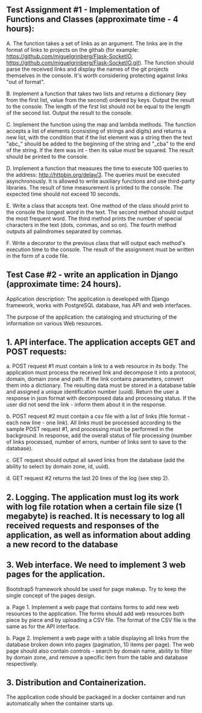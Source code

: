 
## Test Assignment #1 - Implementation of Functions and Classes (approximate time - 4 hours):
A. The function takes a set of links as an argument. The links are in the format of links to projects on the githab (for example: https://github.com/miguelgrinberg/Flask-SocketIO, https://github.com/miguelgrinberg/Flask-SocketIO.git). The function should parse the received links and display the names of the git projects themselves in the console. It's worth considering protecting against links "out of format".

B. Implement a function that takes two lists and returns a dictionary (key from the first list, value from the second) ordered by keys. Output the result to the console. The length of the first list should not be equal to the length of the second list. Output the result to the console.

C. Implement the function using the map and lambda methods. The function accepts a list of elements (consisting of strings and digits) and returns a new list, with the condition that if the list element was a string then the text "abc_" should be added to the beginning of the string and "_cba" to the end of the string. If the item was int - then its value must be squared. The result should be printed to the console.

D. Implement a function that measures the time to execute 100 queries to the address: http://httpbin.org/delay/3. The queries must be executed asynchronously. It is allowed to write auxiliary functions and use third-party libraries. The result of time measurement is printed to the console. The expected time should not exceed 10 seconds.

E. Write a class that accepts text. One method of the class should print to the console the longest word in the text. The second method should output the most frequent word. The third method prints the number of special characters in the text (dots, commas, and so on). The fourth method outputs all palindromes separated by commas.

F.  Write a decorator to the previous class that will output each method's execution time to the console. The result of the assignment must be written in the form of a code file.

## Test Case #2 - write an application in Django (approximate time: 24 hours).
Application description: The application is developed with Django framework, works with PostgreSQL database, has API and web interfaces.

The purpose of the application: the cataloging and structuring of the information on various Web resources.

## 1.	API interface. The application accepts GET and POST requests:

  a.	POST request #1 must contain a link to a web resource in its body. The application must process the received link and decompose it into a protocol, domain, domain zone and path. If the link contains parameters, convert them into a dictionary. The resulting data must be stored in a database table and assigned a unique identification number (uuid). Return the user a response in json format with decomposed data and processing status. If the user did not send the link - inform them about it in the response.
  

  b.	POST request #2 must contain a csv file with a list of links (file format - each new line - one link). All links must be processed according to the sample POST request #1, and processing must be performed in the background. In response, add the overall status of file processing (number of links processed, number of errors, number of links sent to save to the database).
  
  c.	GET request should output all saved links from the database (add the ability to select by domain zone, id, uuid).

  d.	GET request #2 returns the last 20 lines of the log (see step 2).


## 2. Logging. The application must log its work with log file rotation when a certain file size (1 megabyte) is reached. It is necessary to log all received requests and responses of the application, as well as information about adding a new record to the database


## 3. Web interface. We need to implement 3 web pages for the application.
Bootstrap5 framework should be used for page makeup. Try to keep the single concept of the pages design.

a.	Page 1. Implement a web page that contains forms to add new web resources to the application. The forms should add web resources both piece by piece and by uploading a CSV file. The format of the CSV file is the same as for the API interface.

b.	Page 2. Implement a web page with a table displaying all links from the database broken down into pages (pagination, 10 items per page). The web page should also contain controls - search by domain name, ability to filter by domain zone, and remove a specific item from the table and database respectively.


## 3. Distribution and Containerization.
The application code should be packaged in a docker container and run automatically when the container starts up.
